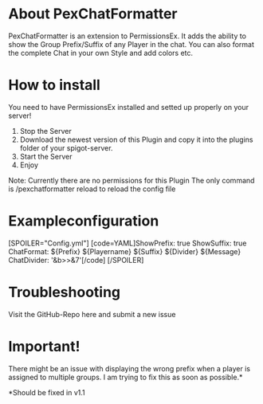 # About PexChatFormatter

PexChatFormatter is an extension to PermissionsEx. It adds the ability to show the Group Prefix/Suffix of any Player in the chat. You can also format the complete Chat in your own Style and add colors etc.



# How to install

You need to have PermissionsEx installed and setted up properly on your server!

1. Stop the Server
2. Download the newest version of  this Plugin and copy it into the plugins folder of your spigot-server.
3. Start the Server
4. Enjoy

Note:
Currently there are no permissions for this Plugin
The only command is /pexchatformatter reload to reload the config file



# Exampleconfiguration

[SPOILER="Config.yml"]
[code=YAML]ShowPrefix: true
ShowSuffix: true
ChatFormat: ${Prefix} ${Playername} ${Suffix} ${Divider} ${Message}
ChatDivider: '&b>>&7'[/code]
[/SPOILER]



# Troubleshooting

Visit the GitHub-Repo here and submit a new issue



# Important!

There might be an issue with displaying the wrong prefix when a player is assigned to multiple groups. I am trying to fix this as soon as possible.*



*Should be fixed in v1.1